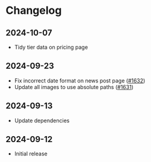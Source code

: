 # Changelog

## 2024-10-07

- Tidy tier data on pricing page

## 2024-09-23

- Fix incorrect date format on news post page ([#1632](https://github.com/tailwindlabs/tailwindui-issues/issues/1632))
- Update all images to use absolute paths ([#1631](https://github.com/tailwindlabs/tailwindui-issues/issues/1631))

## 2024-09-13

- Update dependencies

## 2024-09-12

- Initial release
